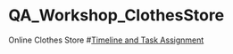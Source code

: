 # QA_Workshop_ClothesStore
Online Clothes Store
#[Timeline and Task Assignment](https://www.taskade.com/d/3uyN1jPwH7qgDxFk?share=view&view=DNkGNpH5wgazwPmi&as=actionsheet)
